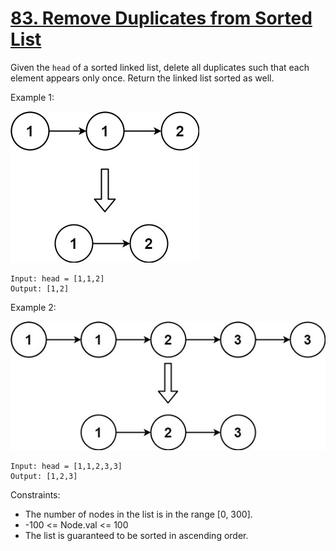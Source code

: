 # [83. Remove Duplicates from Sorted List](https://leetcode.com/problems/remove-duplicates-from-sorted-list/)

Given the `head` of a sorted linked list, delete all duplicates such that each element appears only once. Return the linked list sorted as well.


Example 1:

![Example 1](list1.jpg)
```
Input: head = [1,1,2]
Output: [1,2]
```
Example 2:

![Example 2](list2.jpg)
```
Input: head = [1,1,2,3,3]
Output: [1,2,3]
```

Constraints:
* The number of nodes in the list is in the range [0, 300].
* -100 <= Node.val <= 100
* The list is guaranteed to be sorted in ascending order.
